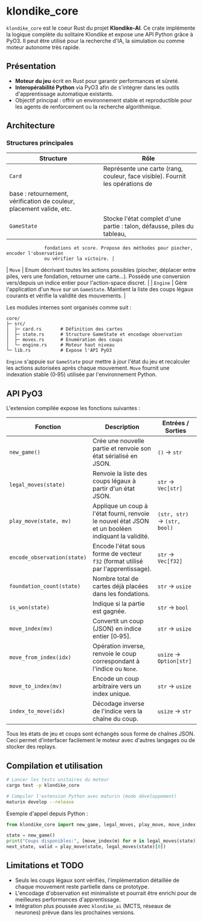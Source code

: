 # klondike_core

`klondike_core` est le coeur Rust du projet **Klondike-AI**. Ce crate implémente la logique
complète du solitaire Klondike et expose une API Python grâce à PyO3. Il peut être
utilisé pour la recherche d'IA, la simulation ou comme moteur autonome très rapide.

## Présentation
- **Moteur du jeu** écrit en Rust pour garantir performances et sûreté.
- **Interopérabilité Python** via PyO3 afin de s'intégrer dans les outils d'apprentissage
  automatique existants.
- Objectif principal : offrir un environnement stable et reproductible pour les
  agents de renforcement ou la recherche algorithmique.

## Architecture

### Structures principales

| Structure     | Rôle                                                                          |
|---------------|-------------------------------------------------------------------------------|
| `Card`        | Représente une carte (rang, couleur, face visible). Fournit les opérations de
                  base : retournement, vérification de couleur, placement valide, etc. |
| `GameState`   | Stocke l'état complet d'une partie : talon, défausse, piles du tableau,
                  fondations et score. Propose des méthodes pour piocher, encoder l'observation
                  ou vérifier la victoire. |
| `Move`        | Enum décrivant toutes les actions possibles (piocher, déplacer entre piles,
                  vers une fondation, retourner une carte…). Possède une conversion vers/depuis
                  un indice entier pour l'action-space discret. |
| `Engine`      | Gère l'application d'un `Move` sur un `GameState`. Maintient la liste des
                  coups légaux courants et vérifie la validité des mouvements. |

Les modules internes sont organisés comme suit :

```
core/
├─ src/
│  ├─ card.rs       # Définition des cartes
│  ├─ state.rs      # Structure GameState et encodage observation
│  ├─ moves.rs      # Enumération des coups
│  └─ engine.rs     # Moteur haut niveau
└─ lib.rs           # Expose l'API PyO3
```

`Engine` s'appuie sur `GameState` pour mettre à jour l'état du jeu et recalculer
les actions autorisées après chaque mouvement. `Move` fournit une indexation stable
(0‑95) utilisée par l'environnement Python.

## API PyO3
L'extension compilée expose les fonctions suivantes :

| Fonction                | Description | Entrées / Sorties |
|-------------------------|-------------|------------------|
| `new_game()`            | Crée une nouvelle partie et renvoie son état sérialisé en JSON. | `()` -> `str` |
| `legal_moves(state)`    | Renvoie la liste des coups légaux à partir d'un état JSON. | `str` -> `Vec[str]` |
| `play_move(state, mv)`  | Applique un coup à l'état fourni, renvoie le nouvel état JSON et un booléen indiquant la validité. | `(str, str)` -> `(str, bool)` |
| `encode_observation(state)` | Encode l'état sous forme de vecteur `f32` (format utilisé par l'apprentissage). | `str` -> `Vec[f32]` |
| `foundation_count(state)` | Nombre total de cartes déjà placées dans les fondations. | `str` -> `usize` |
| `is_won(state)`         | Indique si la partie est gagnée. | `str` -> `bool` |
| `move_index(mv)`        | Convertit un coup (JSON) en indice entier [0‑95]. | `str` -> `usize` |
| `move_from_index(idx)`  | Opération inverse, renvoie le coup correspondant à l'indice ou `None`. | `usize` -> `Option[str]` |
| `move_to_index(mv)`     | Encode un coup arbitraire vers un index unique. | `str` -> `usize` |
| `index_to_move(idx)`    | Décodage inverse de l'indice vers la chaîne du coup. | `usize` -> `str` |

Tous les états de jeu et coups sont échangés sous forme de chaînes JSON. Ceci
permet d'interfacer facilement le moteur avec d'autres langages ou de stocker des
replays.

## Compilation et utilisation

```bash
# Lancer les tests unitaires du moteur
cargo test -p klondike_core

# Compiler l'extension Python avec maturin (mode développement)
maturin develop --release
```

Exemple d'appel depuis Python :

```python
from klondike_core import new_game, legal_moves, play_move, move_index

state = new_game()
print("Coups disponibles:", [move_index(m) for m in legal_moves(state)])
next_state, valid = play_move(state, legal_moves(state)[0])
```

## Limitations et TODO
- Seuls les coups légaux sont vérifiés, l'implémentation détaillée de chaque
  mouvement reste partielle dans ce prototype.
- L'encodage d'observation est minimaliste et pourrait être enrichi pour de
  meilleures performances d'apprentissage.
- Intégration plus poussée avec `klondike_ai` (MCTS, réseaux de neurones) prévue
  dans les prochaines versions.


